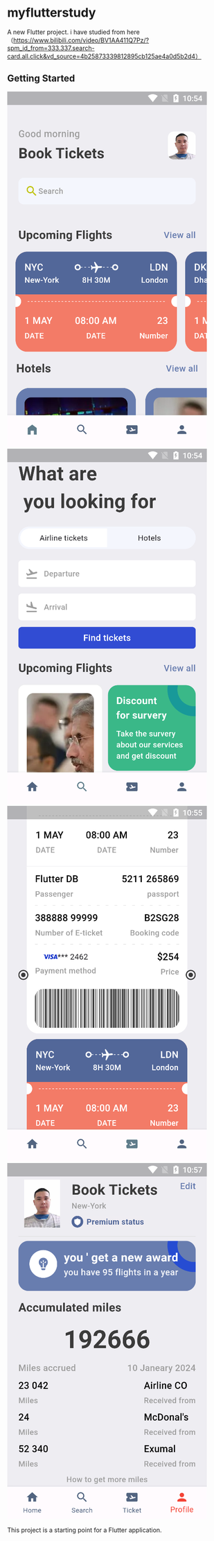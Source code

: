 # myflutterstudy

A new Flutter project.
i have studied from here（https://www.bilibili.com/video/BV1AA411Q7Pz/?spm_id_from=333.337.search-card.all.click&vd_source=4b25873339812895cb125ae4a0d5b2d4）
## Getting Started
![avatar](/img/home.jpg)
![avatar](/img/search.jpg)
![avatar](/img/tickets.jpg)
![avatar](/img/profile.jpg)

This project is a starting point for a Flutter application.